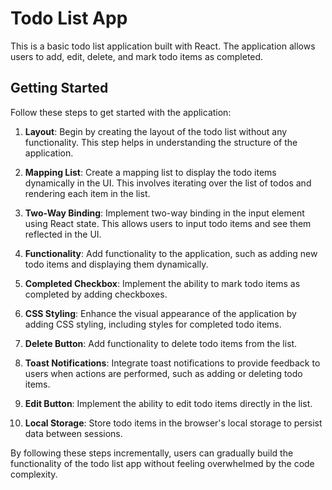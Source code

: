 # Todo List App

This is a basic todo list application built with React. The application allows users to add, edit, delete, and mark todo items as completed.

## Getting Started

Follow these steps to get started with the application:

1. **Layout**: Begin by creating the layout of the todo list without any functionality. This step helps in understanding the structure of the application.

2. **Mapping List**: Create a mapping list to display the todo items dynamically in the UI. This involves iterating over the list of todos and rendering each item in the list.

3. **Two-Way Binding**: Implement two-way binding in the input element using React state. This allows users to input todo items and see them reflected in the UI.

4. **Functionality**: Add functionality to the application, such as adding new todo items and displaying them dynamically.

5. **Completed Checkbox**: Implement the ability to mark todo items as completed by adding checkboxes.

6. **CSS Styling**: Enhance the visual appearance of the application by adding CSS styling, including styles for completed todo items.

7. **Delete Button**: Add functionality to delete todo items from the list.

8. **Toast Notifications**: Integrate toast notifications to provide feedback to users when actions are performed, such as adding or deleting todo items.

9. **Edit Button**: Implement the ability to edit todo items directly in the list.

10. **Local Storage**: Store todo items in the browser's local storage to persist data between sessions.

By following these steps incrementally, users can gradually build the functionality of the todo list app without feeling overwhelmed by the code complexity.
